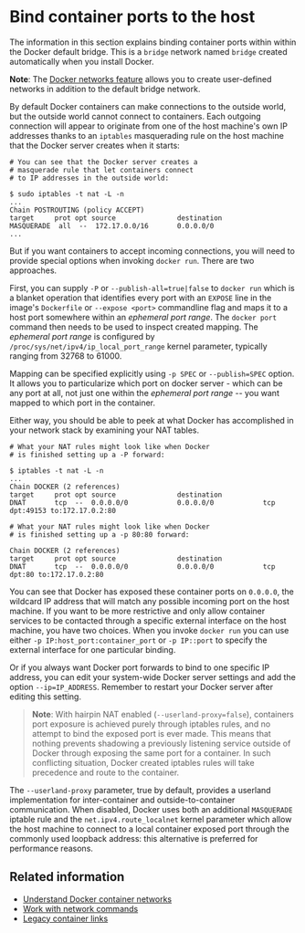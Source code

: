 <!--[metadata]>
+++
title = "Bind container ports to the host"
description = "expose, port, docker, bind publish"
keywords = ["Examples, Usage, network, docker, documentation, user guide, multihost, cluster"]
[menu.main]
parent = "smn_networking_def"
+++
<![end-metadata]-->

# Bind container ports to the host

The information in this section explains binding container ports within within the Docker default bridge. This is a `bridge` network named `bridge` created automatically when you install Docker.  

**Note**: The [Docker networks feature](../dockernetworks.md) allows you to create user-defined networks in addition to the default bridge network.

By default Docker containers can make connections to the outside world, but the
outside world cannot connect to containers.  Each outgoing connection will
appear to originate from one of the host machine's own IP addresses thanks to an
`iptables` masquerading rule on the host machine that the Docker server creates
when it starts:

```
# You can see that the Docker server creates a
# masquerade rule that let containers connect
# to IP addresses in the outside world:

$ sudo iptables -t nat -L -n
...
Chain POSTROUTING (policy ACCEPT)
target     prot opt source               destination
MASQUERADE  all  --  172.17.0.0/16       0.0.0.0/0
...
```

But if you want containers to accept incoming connections, you will need to provide special options when invoking `docker run`. There are two approaches.

First, you can supply `-P` or `--publish-all=true|false` to `docker run` which is a blanket operation that identifies every port with an `EXPOSE` line in the image's `Dockerfile` or `--expose <port>` commandline flag and maps it to a host port somewhere within an _ephemeral port range_. The `docker port` command then needs to be used to inspect created mapping. The _ephemeral port range_ is configured by `/proc/sys/net/ipv4/ip_local_port_range` kernel parameter, typically ranging from 32768 to 61000.

Mapping can be specified explicitly using `-p SPEC` or `--publish=SPEC` option. It allows you to particularize which port on docker server - which can be any port at all, not just one within the _ephemeral port range_ -- you want mapped to which port in the container.

Either way, you should be able to peek at what Docker has accomplished in your network stack by examining your NAT tables.

```
# What your NAT rules might look like when Docker
# is finished setting up a -P forward:

$ iptables -t nat -L -n
...
Chain DOCKER (2 references)
target     prot opt source               destination
DNAT       tcp  --  0.0.0.0/0            0.0.0.0/0            tcp dpt:49153 to:172.17.0.2:80

# What your NAT rules might look like when Docker
# is finished setting up a -p 80:80 forward:

Chain DOCKER (2 references)
target     prot opt source               destination
DNAT       tcp  --  0.0.0.0/0            0.0.0.0/0            tcp dpt:80 to:172.17.0.2:80
```

You can see that Docker has exposed these container ports on `0.0.0.0`, the wildcard IP address that will match any possible incoming port on the host machine.  If you want to be more restrictive and only allow container services to be contacted through a specific external interface on the host machine, you have two choices.  When you invoke `docker run` you can use either `-p IP:host_port:container_port` or `-p IP::port` to specify the external interface for one particular binding.

Or if you always want Docker port forwards to bind to one specific IP address, you can edit your system-wide Docker server settings and add the option `--ip=IP_ADDRESS`.  Remember to restart your Docker server after editing this setting.

> **Note**: With hairpin NAT enabled (`--userland-proxy=false`), containers port exposure is achieved purely through iptables rules, and no attempt to bind the exposed port is ever made. This means that nothing prevents shadowing a previously listening service outside of Docker through exposing the same port for a container. In such conflicting situation, Docker created iptables rules will take precedence and route to the container.

The `--userland-proxy` parameter, true by default, provides a userland implementation for inter-container and outside-to-container communication. When disabled, Docker uses both an additional `MASQUERADE` iptable rule and the `net.ipv4.route_localnet` kernel parameter which allow the host machine to connect to a local container exposed port through the commonly used loopback address: this alternative is preferred for performance reasons.

## Related information

- [Understand Docker container networks](dockernetworks.md)
- [Work with network commands](work-with-networks.md)
- [Legacy container links](dockerlinks.md)
